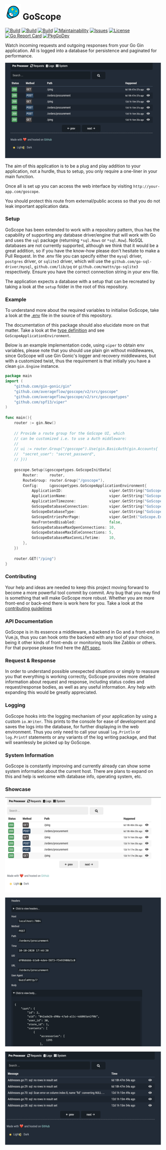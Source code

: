 # <img src="frontend/public/logo.svg" alt=" " width="50" height="50"/> GoScope

[![Build](https://img.shields.io/github/workflow/status/averageflow/goscope/golangci-lint?label=GolangCI%20Lint)](#)
[![Build](https://img.shields.io/github/workflow/status/averageflow/goscope/gobuild?label=Go%20Build)](#)
[![Build](https://img.shields.io/github/workflow/status/averageflow/goscope/npmbuild?label=NPM%20Build)](#)
[![Maintainability](https://api.codeclimate.com/v1/badges/465ff63fcadad83c6aa3/maintainability)](https://codeclimate.com/github/averageflow/goscope/maintainability)
[![Issues](https://img.shields.io/github/issues/averageflow/goscope)](#)
[![License](https://img.shields.io/github/license/averageflow/goscope.svg)](https://github.com/averageflow/goscope/blob/master/LICENSE.md)
[![Go Report Card](https://goreportcard.com/badge/github.com/averageflow/goscope)](https://goreportcard.com/report/github.com/averageflow/goscope)
[![PkgGoDev](https://pkg.go.dev/badge/mod/github.com/averageflow/goscope)](https://pkg.go.dev/github.com/averageflow/goscope?tab=overview)

Watch incoming requests and outgoing responses from your Go Gin application. All is logged into a database for persistence and paginated for performance.

![GoScope Dashboard](showcase/0.png)

The aim of this application is to be a plug and play addition to your application, not a hurdle, thus to setup, you only require a one-liner in your main function.

Once all is set up you can access the web interface by visiting `http://your-app.com/goscope`. 

You should protect this route from external/public access so that you do not leak important application data.

### Setup


GoScope has been extended to work with a repository pattern, thus has the capability of supporting any database driver/engine that will work with Go and uses the `sql` package (returning `*sql.Rows` or `*sql.Row`). 
NoSQL databases are not currently supported, although we think that it would be a great addition, so if you have the know-how please don't hesitate to make a Pull Request.
In the .env file you can specify either the `mysql` driver, `postgres` driver, or `sqlite3` driver, which will use the `github.com/go-sql-driver/mysql`, `github.com/lib/pq` or `github.com/mattn/go-sqlite3` respectively. Ensure you have the correct connection string in your env file.

The application expects a database with a setup that can be recreated by taking a look at the `setup` folder in the root of this repository.

### Example

To understand more about the required variables to initialise GoScope, take a look at the [.env](.env) file in the source of this repository.

The documentation of this package should also elucidate more on that matter. Take a look at the [type definition](src/goscopetypes/General.go) and see `GoScopeApplicationEnvironment`.

Below is an example implementation code, using `viper` to obtain env variables, please note that you should use plain gin without middlewares, since GoScope will use Gin Gonic's logger and recovery middlewares, but with a customized twist, thus the requirement is that initially you have a clean `gin.Engine` instance.

```go
package main
import (
    "github.com/gin-gonic/gin"
    "github.com/averageflow/goscope/v2/src/goscope"
    "github.com/averageflow/goscope/v2/src/goscopetypes"
    "github.com/spf13/viper"
)

func main(){
    router := gin.New()
     
    // Provide a route group for the GoScope UI, which
	// can be customized i.e. to use a Auth middleware:
	//
	// ui := router.Group("/goscope").Use(gin.BasicAuth(gin.Accounts{
	//	"secret_user": "secret_password",
	// }))
    
    goscope.Setup(&goscopetypes.GoScopeInitData{
        Router:     router,
        RouteGroup: router.Group("/goscope"),
        Config:     &goscopetypes.GoScopeApplicationEnvironment{
            ApplicationID:                     viper.GetString("GoScope.ID"),
            ApplicationName:                   viper.GetString("GoScope.Name"),
            ApplicationTimezone:               viper.GetString("GoScope.Timezone"),
            GoScopeDatabaseConnection:         viper.GetString("GoScope.DatabaseConnection"),
            GoScopeDatabaseType:               viper.GetString("GoScope.DatabaseType"),
            GoScopeEntriesPerPage:             viper.GetInt("GoScope.EntriesPerPage"),
            HasFrontendDisabled:               false,
            GoScopeDatabaseMaxOpenConnections: 10,
            GoScopeDatabaseMaxIdleConnections: 5,
            GoScopeDatabaseMaxConnLifetime:    10,
        },
    })
    
    router.GET("/ping")
}
```

### Contributing

Your help and ideas are needed to keep this project moving forward to become a more powerful tool commit by commit. Any bug that you may find is something that will make GoScope more robust. Whether you are more front-end or back-end there is work here for you. Take a look at the [contributing guidelines](CONTRIBUTING.md)

### API Documentation

GoScope is in its essence a middleware, a backend in Go and a front-end in Vue.js, thus you can hook onto the backend with any tool of your choice, being it other kinds of front-ends or monitoring tools like Zabbix or others. 
For that purpose please find here the [API spec](SPEC-API.md).

### Request & Response

In order to understand possible unexpected situations or simply to reassure you that everything is working correctly, GoScope provides more detailed information about request and response, including status codes and request/response bodies, as well as any useful information. Any help with expanding this would be greatly appreciated.

### Logging

GoScope hooks into the logging mechanism of your application by using a custom `io.Writer`. 
This prints to the console for ease of development and saves the logs into the database, for further displaying in the web environment.
Thus you only need to call your usual `log.Println` or `log.Printf` statements or any variants of the log writing package, and that will seamlessly be picked up by GoScope.

### System Information

GoScope is constantly improving and currently already can show some system information about the current host. There are plans to expand on this and help is welcome with database info, operating system, etc.

### Showcase

![GoScope Dashboard](showcase/2.png)

![GoScope Dashboard](showcase/3.png)

![GoScope Dashboard](showcase/4.png)

